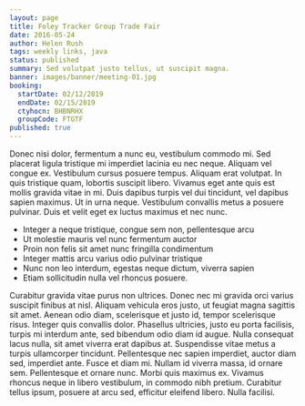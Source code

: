 ```yaml
---
layout: page
title: Foley Tracker Group Trade Fair
date: 2016-05-24
author: Helen Rush
tags: weekly links, java
status: published
summary: Sed volutpat justo tellus, ut suscipit magna.
banner: images/banner/meeting-01.jpg
booking:
  startDate: 02/12/2019
  endDate: 02/15/2019
  ctyhocn: BHBNRHX
  groupCode: FTGTF
published: true
---
```

Donec nisi dolor, fermentum a nunc eu, vestibulum commodo mi. Sed placerat ligula tristique mi imperdiet lacinia eu nec neque. Aliquam vel congue ex. Vestibulum cursus posuere tempus. Aliquam erat volutpat. In quis tristique quam, lobortis suscipit libero. Vivamus eget ante quis est mollis gravida vitae in mi. Duis dapibus turpis vel dui tincidunt, vel dapibus sapien maximus. Ut in urna neque. Vestibulum convallis metus a posuere pulvinar. Duis et velit eget ex luctus maximus et nec nunc.

* Integer a neque tristique, congue sem non, pellentesque arcu
* Ut molestie mauris vel nunc fermentum auctor
* Proin non felis sit amet nunc fringilla condimentum
* Integer mattis arcu varius odio pulvinar tristique
* Nunc non leo interdum, egestas neque dictum, viverra sapien
* Etiam sollicitudin nulla vel rhoncus posuere.

Curabitur gravida vitae purus non ultrices. Donec nec mi gravida orci varius suscipit finibus at nisl. Aliquam vehicula eros justo, ut feugiat magna sagittis sit amet. Aenean odio diam, scelerisque et justo id, tempor scelerisque risus. Integer quis convallis dolor. Phasellus ultricies, justo eu porta facilisis, turpis mi interdum ante, sed bibendum odio diam id augue. Nulla consequat lacus nulla, sit amet viverra erat dapibus at. Suspendisse vitae metus a turpis ullamcorper tincidunt. Pellentesque nec sapien imperdiet, auctor diam sed, imperdiet ante. Fusce et diam mi. Nullam id viverra massa, id ornare sem. Pellentesque et ornare nunc. Morbi quis maximus ex. Vivamus rhoncus neque in libero vestibulum, in commodo nibh pretium. Curabitur tellus ipsum, posuere at arcu sed, efficitur eleifend libero. Nulla facilisi.
